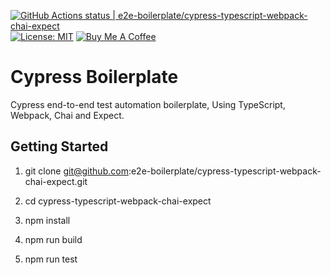 [![GitHub Actions status | e2e-boilerplate/cypress-typescript-webpack-chai-expect](https://github.com/e2e-boilerplate/cypress-typescript-webpack-chai-expect/workflows/cypress-typescript-webpack-chai-expect/badge.svg)](https://github.com/e2e-boilerplate/cypress-typescript-webpack-chai-expect/actions?workflow=cypress-typescript-webpack-chai-expect) [![License: MIT](https://img.shields.io/badge/License-MIT-yellow.svg)](https://opensource.org/licenses/MIT) [![Buy Me A Coffee](https://img.shields.io/badge/buy-me%20coffee-orange)](https://www.buymeacoffee.com/xgirma)
    
# Cypress Boilerplate
    
Cypress end-to-end test automation boilerplate, Using TypeScript, Webpack, Chai and Expect.
    
## Getting Started
    
1. git clone git@github.com:e2e-boilerplate/cypress-typescript-webpack-chai-expect.git
    
2. cd cypress-typescript-webpack-chai-expect
    
3. npm install
    
4. npm run build
    
5. npm run test